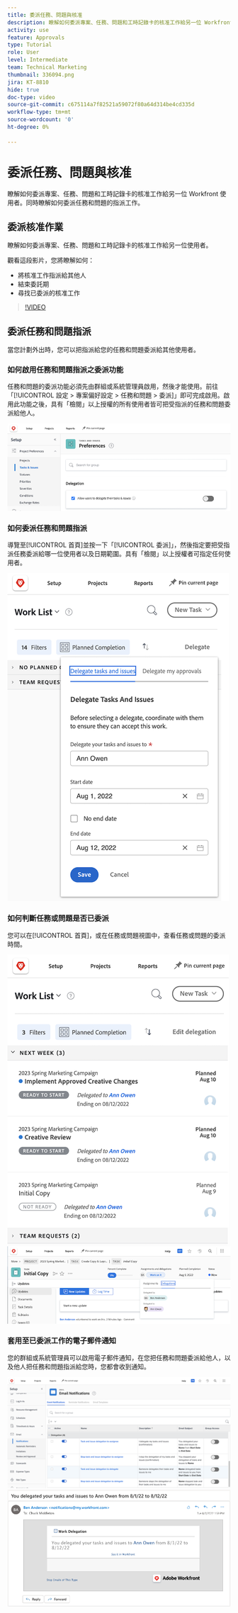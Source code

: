 ```yaml
---
title: 委派任務、問題與核准
description: 瞭解如何委派專案、任務、問題和工時記錄卡的核准工作給另一位 Workfront 使用者。同時瞭解如何委派任務和問題的指派工作。
activity: use
feature: Approvals
type: Tutorial
role: User
level: Intermediate
team: Technical Marketing
thumbnail: 336094.png
jira: KT-8810
hide: true
doc-type: video
source-git-commit: c675114a7f82521a59072f80a64d314be4cd335d
workflow-type: tm+mt
source-wordcount: '0'
ht-degree: 0%

---
```


# 委派任務、問題與核准

瞭解如何委派專案、任務、問題和工時記錄卡的核准工作給另一位 Workfront 使用者。同時瞭解如何委派任務和問題的指派工作。

## 委派核准作業

瞭解如何委派專案、任務、問題和工時記錄卡的核准工作給另一位使用者。

觀看這段影片，您將瞭解如何：

* 將核准工作指派給其他人
* 結束委託期
* 尋找已委派的核准工作

>[!VIDEO](https://video.tv.adobe.com/v/336094/?quality=12&learn=on)

<!---
learn more URLS
Delegate approval request
--->

## 委派任務和問題指派

當您計劃外出時，您可以把指派給您的任務和問題委派給其他使用者。

### 如何啟用任務和問題指派之委派功能

任務和問題的委派功能必須先由群組或系統管理員啟用，然後才能使用。前往「[!UICONTROL 設定 > 專案偏好設定 > 任務和問題 > 委派]」即可完成啟用。啟用此功能之後，具有「檢閱」以上授權的所有使用者皆可把受指派的任務和問題委派給他人。

![螢幕擷圖顯示委派的「[!UICONTROL 設定]」偏好設定](assets/delegation-1.png)

### 如何委派任務和問題指派

導覽至[!UICONTROL 首頁]並按一下「[!UICONTROL 委派]」，然後指定要把受指派任務委派給哪一位使用者以及日期範圍。具有「檢閱」以上授權者可指定任何使用者。

![螢幕擷圖顯示委派標籤，位於[!UICONTROL 首頁]](assets/delegation-2.png)

### 如何判斷任務或問題是否已委派

您可以在[!UICONTROL 首頁]，或在任務或問題視圖中，查看任務或問題的委派時間。

![螢幕擷圖顯示已委派任務指派，位於[!UICONTROL 首頁]](assets/delegation-4.png)
![螢幕擷圖顯示在任務視圖的已委派任務指派](assets/delegation-3.png)

### 套用至已委派工作的電子郵件通知

您的群組或系統管理員可以啟用電子郵件通知，在您把任務和問題委派給他人，以及他人把任務和問題指派給您時，您都會收到通知。

![螢幕擷圖顯示「[!UICONTROL 設定]」中委派適用的電子郵件通知選項](assets/delegation-5.png)
![螢幕擷圖顯示工作委派電子郵件](assets/delegation-6.png)
